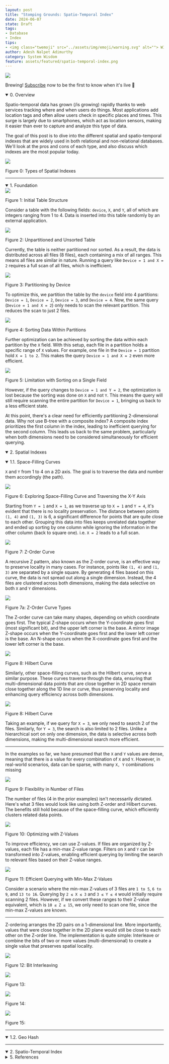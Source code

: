 ```yaml
---
layout: post
title: "Stomping Grounds: Spatio-Temporal Index"
date: 2024-06-07
state: Draft
tags:
- Database
- Index
tips:
- <img class="twemoji" src="../assets/img/emoji/warning.svg" alt=""> WIP
author: Adesh Nalpet Adimurthy
category: System Wisdom
feature: assets/featured/spatio-temporal-index.png
---
```


<img class="center-image" src="./assets/featured/spatio-temporal-index.png" /> 

<p>Brewing! <a href="https://pyblog.medium.com/subscribe" target="_blank">Subscribe</a> now to be the first to know when it's live 🐙</p>

<details open><summary class="h3">0. Overview</summary>
<p>Spatio-temporal data has grown (/is growing) rapidly thanks to web services tracking where and when users do things. Most applications add location tags and often allow users check in specific places and times. This surge is largely due to smartphones, which act as location sensors, making it easier than ever to capture and analyze this type of data.</p>

<p>The goal of this post is to dive into the different spatial and spatio-temporal indexes that are widely used in both relational and non-relational databases. We'll look at the pros and cons of each type, and also discuss which indexes are the most popular today.</p>

<img class="center-image-0" src="./assets/posts/spatial-index/spatial-index-types.svg" /> 
<p class="figure-header">Figure 0: Types of Spatial Indexes</p>

</details>

<hr class="clear-hr">

<details open><summary class="h3">1. Foundation</summary>
<img class="center-image-30" src="./assets/posts/spatial-index/no-sort-no-partition-table.svg" /> 
<p class="figure-header">Figure 1: Initial Table Structure</p>
<p>Consider a table with the following fields: <code>device</code>, <code>X</code>, and <code>Y</code>, all of which are integers ranging from 1 to 4. Data is inserted into this table randomly by an external application.</p>

<img class="center-image-60" src="./assets/posts/spatial-index/no-sort-no-partition-full-scan.svg" /> 
<p class="figure-header">Figure 2: Unpartitioned and Unsorted Table</p>
<p>Currently, the table is neither partitioned nor sorted. As a result, the data is distributed across all files (8 files), each containing a mix of all ranges. This means all files are similar in nature. Running a query like <code>Device = 1 and X = 2</code> requires a full scan of all files, which is inefficient.</p>

<img class="center-image-90" src="./assets/posts/spatial-index/no-sort-full-scan.svg" /> 
<p class="figure-header">Figure 3: Partitioning by Device</p>
<p>To optimize this, we partition the table by the <code>device</code> field into 4 partitions: <code>Device = 1</code>, <code>Device = 2</code>, <code>Device = 3</code>, and <code>Device = 4</code>. Now, the same query (<code>Device = 1 and X = 2</code>) only needs to scan the relevant partition. This reduces the scan to just 2 files.</p>

<img class="center-image-90" src="./assets/posts/spatial-index/partial-scan-x.svg" /> 
<p class="figure-header">Figure 4: Sorting Data Within Partitions</p>
<p>Further optimization can be achieved by sorting the data within each partition by the <code>X</code> field. With this setup, each file in a partition holds a specific range of <code>X</code> values. For example, one file in the <code>Device = 1</code> partition hold <code>X = 1 to 2</code>. This makes the query <code>Device = 1 and X = 2</code> even more efficient.</p>

<img class="center-image-90" src="./assets/posts/spatial-index/no-sort-full-scan-y.svg" /> 
<p class="figure-header">Figure 5: Limitation with Sorting on a Single Field</p>
<p>However, if the query changes to <code>Device = 1 and Y = 2</code>, the optimization is lost because the sorting was done on <code>X</code> and not <code>Y</code>. This means the query will still require scanning the entire partition for <code>Device = 1</code>, bringing us back to a less efficient state.</p>

<p>At this point, there's a clear need for efficiently partitioning 2-dimensional data. Why not use B-tree with a composite index? A composite index prioritizes the first column in the index, leading to inefficient querying for the second column. This leads us back to the same problem, particularly when both dimensions need to be considered simultaneously for efficient querying.</p>
</details>

<details open><summary class="h3">2. Spatial Indexes</summary>
<p></p>

<details open class="text-container"><summary class="h4">1.1. Space-Filling Curves</summary>
<p><code>X</code> and <code>Y</code> from 1 to 4 on a 2D axis. The goal is to traverse the data and number them accordingly (the path).</p>

<img class="center-image-0 center-image-80" src="./assets/posts/spatial-index/space-filling-trivial-details.svg" /> 
<p class="figure-header">Figure 6: Exploring Space-Filling Curve and Traversing the X-Y Axis</p>

<p>Starting from <code>Y = 1</code> and <code>X = 1</code>, as we traverse up to <code>X = 1</code> and <code>Y = 4</code>, it's evident that there is no locality preservation. The distance between points <code>(1, 4)</code> and <code>(1, 3)</code> is 6, a significant difference for points that are quite close to each other. Grouping this data into files keeps unrelated data together and ended up sorting by one column while ignoring the information in the other column (back to square one). i.e. <code>X = 2</code> leads to a full scan.</p>

<img class="center-image-0 center-image-80" src="./assets/posts/spatial-index/z-order.svg" /> 
<p class="figure-header">Figure 7: Z-Order Curve</p>
<p>A recursive Z pattern, also known as the Z-order curve, is an effective way to preserve locality in many cases. For instance, points like <code>(1, 4)</code> and <code>(1, 3)</code> are separated by a single square. By generating 4 files based on this curve, the data is not spread out along a single dimension. Instead, the 4 files are clustered across both dimensions, making the data selective on both <code>X</code> and <code>Y</code> dimensions.</p>

<img class="center-image-0 center-image-60" src="./assets/posts/spatial-index/z-order-types.svg" /> 
<p class="figure-header">Figure 7a: Z-Order Curve Types</p>
<p>The Z-order curve can take many shapes, depending on which coordinate goes first. The typical Z-shape occurs when the Y-coordinate goes first (most significant bit), and the upper left corner is the base. A mirror image Z-shape occurs when the Y-coordinate goes first and the lower left corner is the base. An N-shape occurs when the X-coordinate goes first and the lower left corner is the base.</p>

<img class="center-image-0 center-image-80" src="./assets/posts/spatial-index/hilbert-curve.svg" /> 
<p class="figure-header">Figure 8: Hilbert Curve</p>
<p>Similarly, other space-filling curves, such as the Hilbert curve, serve a similar purpose. These curves traverse through the data, ensuring that multi-dimensional data points that are close together in 2D space remain close together along the 1D line or curve, thus preserving locality and enhancing query efficiency across both dimensions.</p>

<img class="center-image-0" src="./assets/posts/spatial-index/hilbert-curve-example.svg" /> 
<p class="figure-header">Figure 8: Hilbert Curve</p>
<p>Taking an example, if we query for <code>X = 3</code>, we only need to search 2 of the files. Similarly, for <code>Y = 3</code>, the search is also limited to 2 files. Unlike a hierarchical sort on only one dimension, the data is selective across both dimensions, making the multi-dimensional search more efficient.</p>

<hr class="hr">

<p>In the examples so far, we have presumed that the <code>X</code> and <code>Y</code> values are dense, meaning that there is a value for every combination of <code>X</code> and <code>Y</code>. However, in real-world scenarios, data can be sparse, with many <code>X, Y</code> combinations missing</p>

<img class="center-image" src="./assets/posts/spatial-index/3-partition-curves.svg" /> 
<p class="figure-header">Figure 9: Flexibility in Number of Files</p>
<p>The number of files (4 in the prior examples) isn't necessarily dictated. Here's what 3 files would look like using both Z-order and Hilbert curves. The benefits still hold because of the space-filling curve, which efficiently clusters related data points.</p>

<img class="center-image-0 center-image-90" src="./assets/posts/spatial-index/z-order-sparse.svg" /> 
<p class="figure-header">Figure 10: Optimizing with Z-Values</p>
<p>To improve efficiency, we can use Z-values. If files are organized by Z-values, each file has a min-max Z-value range. Filters on <code>X</code> and <code>Y</code> can be transformed into Z-values, enabling efficient querying by limiting the search to relevant files based on their Z-value ranges.</p>

<img class="center-image-0" src="./assets/posts/spatial-index/z-order-z-values.svg" /> 
<p class="figure-header">Figure 11: Efficient Querying with Min-Max Z-Values</p>
<p>Consider a scenario where the min-max Z-values of 3 files are <code>1 to 5</code>, <code>6 to 9</code>, and <code>13 to 16</code>. Querying by <code>2 ≤ X ≤ 3</code> and <code>3 ≤ Y ≤ 4</code> would initially require scanning 2 files. However, if we convert these ranges to their Z-value equivalent, which is <code>10 ≤ Z ≤ 15</code>, we only need to scan one file, since the min-max Z-values are known.</p>

<hr class="hr">

<p>Z-ordering arranges the 2D pairs on a 1-dimensional line. More importantly, values that were close together in the 2D plane would still be close to each other on the Z-order line. The implementation is quite simple: Interleave or combine the bits of two or more values (multi-dimensional) to create a single value that preserves spatial locality.</p>

<img class="center-image-40" src="./assets/posts/spatial-index/interleave.svg" /> 
<p class="figure-header">Figure 12: Bit Interleaving</p>

<img class="center-image-0 center-image-70" src="./assets/posts/spatial-index/z-order-2d-plane.svg" /> 
<p class="figure-header">Figure 13:</p>

<img class="center-image-0 center-image-70" src="./assets/posts/spatial-index/z-order-success.svg" /> 
<p class="figure-header">Figure 14:</p>

<img class="center-image-0 center-image-70" src="./assets/posts/spatial-index/z-order-danger.svg" /> 
<p class="figure-header">Figure 15:</p>

</details>

<hr class="sub-hr">

<details open class="text-container"><summary class="h4">1.2. Geo Hash</summary>
</details>

</details>

<hr class="clear-hr">

<details open><summary class="h3">2. Spatio-Temporal Index</summary>
</details>

<details><summary class="h3">5. References</summary>

<pre style="height: 300px"><code>
1. Primary credit goes to John Skilling for his article "Programming the Hilbert curve" (American Institue of Physics (AIP) Conf. Proc. 707, 381 (2004)).
</code></pre>

</details>